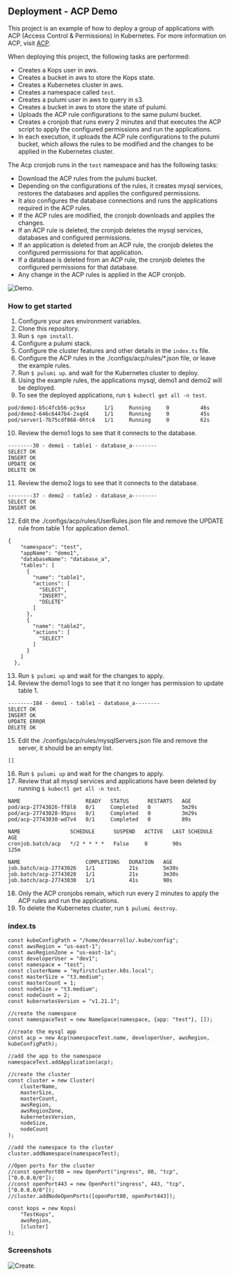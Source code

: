 ## Deployment - ACP Demo  

This project is an example of how to deploy a group of applications with ACP (Access Control & Permissions) in Kubernetes.
For more information on ACP, visit [ACP](https://github.com/k8s-cicd-tools/app-acp).

When deploying this project, the following tasks are performed:
- Creates a Kops user in aws.
- Creates a bucket in aws to store the Kops state.
- Creates a Kubernetes cluster in aws.
- Creates a namespace called `test`.
- Creates a pulumi user in aws to query in s3.
- Creates a bucket in aws to store the state of pulumi.
- Uploads the ACP rule configurations to the same pulumi bucket.
- Creates a cronjob that runs every 2 minutes and that executes the ACP script to apply the configured permissions and run the applications.
- In each execution, it uploads the ACP rule configurations to the pulumi bucket, which allows the rules to be modified and the changes to be applied in the Kubernetes cluster.

The Acp cronjob runs in the `test` namespace and has the following tasks:
- Download the ACP rules from the pulumi bucket.
- Depending on the configurations of the rules, it creates mysql services, restores the databases and applies the configured permissions.
- It also configures the database connections and runs the applications required in the ACP rules.
- If the ACP rules are modified, the cronjob downloads and applies the changes.
- If an ACP rule is deleted, the cronjob deletes the mysql services, databases and configured permissions.
- If an application is deleted from an ACP rule, the cronjob deletes the configured permissions for that application.
- If a database is deleted from an ACP rule, the cronjob deletes the configured permissions for that database.
- Any change in the ACP rules is applied in the ACP cronjob.


![Demo](./img/demo.png "Demo.").


### How to get started

1. Configure your aws environment variables.
2. Clone this repository.
3. Run `$ npm install`.
4. Configure a pulumi stack.
5. Configure the cluster features and other details in the `index.ts` file.
6. Configure the ACP rules in the ./configs/acp/rules/*.json file, or leave the example rules.
7. Run `$ pulumi up`. and wait for the Kubernetes cluster to deploy.
8. Using the example rules, the applications mysql, demo1 and demo2 will be deployed.
9. To see the deployed applications, run `$ kubectl get all -n test`.
```
pod/demo1-b5c4fcb56-pc9sx      1/1     Running     0          46s
pod/demo2-646c6447b4-2xqd4     1/1     Running     0          45s
pod/server1-7b75cdf868-6htc4   1/1     Running     0          62s
```
10. Review the demo1 logs to see that it connects to the database.
``` 
--------30 - demo1 - table1 - database_a--------
SELECT OK
INSERT OK
UPDATE OK
DELETE OK
```
11. Review the demo2 logs to see that it connects to the database.
```
--------37 - demo2 - table2 - database_a--------
SELECT OK
INSERT OK
```
12. Edit the ./configs/acp/rules/UserRules.json file and remove the UPDATE rule from table 1 for application demo1.
```
{
    "namespace": "test",
    "appName": "demo1",
    "databaseName": "database_a",
    "tables": [
      {
        "name": "table1",
        "actions": [
          "SELECT",
          "INSERT",
          "DELETE"
        ]
      },
      {
        "name": "table2",
        "actions": [
          "SELECT"
        ]
      }
    ]
  },
```
13. Run `$ pulumi up` and wait for the changes to apply.
14. Review the demo1 logs to see that it no longer has permission to update table 1.
```
--------184 - demo1 - table1 - database_a--------
SELECT OK
INSERT OK
UPDATE ERROR
DELETE OK
```
15. Edit the ./configs/acp/rules/mysqlServers.json file and remove the server, it should be an empty list.
```
[]
```
16. Run `$ pulumi up` and wait for the changes to apply.
17. Review that all mysql services and applications have been deleted by running `$ kubectl get all -n test`.
```
NAME                     READY   STATUS      RESTARTS   AGE
pod/acp-27743026-ff8l8   0/1     Completed   0          5m29s
pod/acp-27743028-95pss   0/1     Completed   0          3m29s
pod/acp-27743030-wd7v4   0/1     Completed   0          89s

NAME                SCHEDULE      SUSPEND   ACTIVE   LAST SCHEDULE   AGE
cronjob.batch/acp   */2 * * * *   False     0        90s             125m

NAME                     COMPLETIONS   DURATION   AGE
job.batch/acp-27743026   1/1           21s        5m30s
job.batch/acp-27743028   1/1           21s        3m30s
job.batch/acp-27743030   1/1           41s        90s
```
18. Only the ACP cronjobs remain, which run every 2 minutes to apply the ACP rules and run the applications.
19. To delete the Kubernetes cluster, run `$ pulumi destroy`.


### index.ts
```
const kubeConfigPath = "/home/desarrollo/.kube/config";
const awsRegion = "us-east-1";
const awsRegionZone = "us-east-1a";
const developerUser = "dev1";
const namespace = "test";
const clusterName = "myfirstcluster.k8s.local";
const masterSize = "t3.medium";
const masterCount = 1;
const nodeSize = "t3.medium";
const nodeCount = 2;
const kubernetesVersion = "v1.21.1";

//create the namespace
const namespaceTest = new NameSpace(namespace, {app: "test"}, []);

//create the mysql app
const acp = new Acp(namespaceTest.name, developerUser, awsRegion, kubeConfigPath);

//add the app to the namespace
namespaceTest.addApplication(acp);

//create the cluster
const cluster = new Cluster(
    clusterName,
    masterSize,
    masterCount,
    awsRegion,
    awsRegionZone,
    kubernetesVersion,
    nodeSize,
    nodeCount
);

//add the namespace to the cluster
cluster.addNamespace(namespaceTest);

//Open ports for the cluster
//const openPort80 = new OpenPort("ingress", 80, "tcp", ["0.0.0.0/0"]);
//const openPort443 = new OpenPort("ingress", 443, "tcp", ["0.0.0.0/0"]);
//cluster.addNodeOpenPorts([openPort80, openPort443]);

const kops = new Kops(
    "TestKops",
    awsRegion,
    [cluster]
);

```

### Screenshots
![Create](./img/create.png "Create.").




